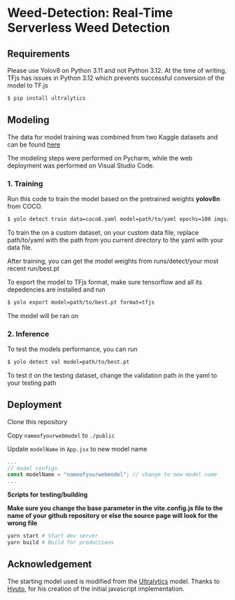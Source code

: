 # Weed-Detection: Real-Time Serverless Weed Detection

## Requirements

Please use Yolov8 on Python 3.11 and not Python 3.12. At the time of writing, TFjs has issues in Python 3.12 which prevents successful conversion of the model to TF.js

```bash
$ pip install ultralytics
```

## Modeling

The data for model training was combined from two Kaggle datasets and can be found [here](https://app.roboflow.com/weeddetection-dab2e/cw-6rehh/1)

The modeling steps were performed on Pycharm, while the web deployment was performed on Visual Studio Code.

### 1. Training

Run this code to train the model based on the pretrained weights **yolov8n** from COCO.
```bash
$ yolo detect train data=coco8.yaml model=path/to/yaml epochs=100 imgsz=640
```
To train the on a custom dataset, on your custom data file, replace path/to/yaml with the path from you current directory to the yaml with your data file.

After training, you can get the model weights from runs/detect/your most recent run/best.pt

To export the model to TFjs format, make sure tensorflow and all its depedencies are installed and run 

```bash
$ yolo export model=path/to/best.pt format=tfjs
```
The model will be ran on 


### 2. Inference 

To test the models performance, you can run 
```bash
$ yolo detect val model=path/to/best.pt
```
To test it on the testing dataset, change the validation path in the yaml to your testing path

## Deployment

Clone this repository

Copy `nameofyourwebmodel` to `./public`

Update `modelName` in `App.jsx` to new model name
```jsx
...
// model configs
const modelName = "nameofyourwebmodel"; // change to new model name
...
```
**Scripts for testing/building**

**Make sure you change the base parameter in the vite.config.js file to the name of your github repository or else the source page will look for the wrong file**

```bash
yarn start # Start dev server
yarn build # Build for productions
```
## Acknowledgement

The starting model used is modified from the [Ultralytics](https://github.com/ultralytics/ultralytics) model. Thanks to [Hyuto](https://github.com/Hyuto), for his creation of the initial javascript implementation.




